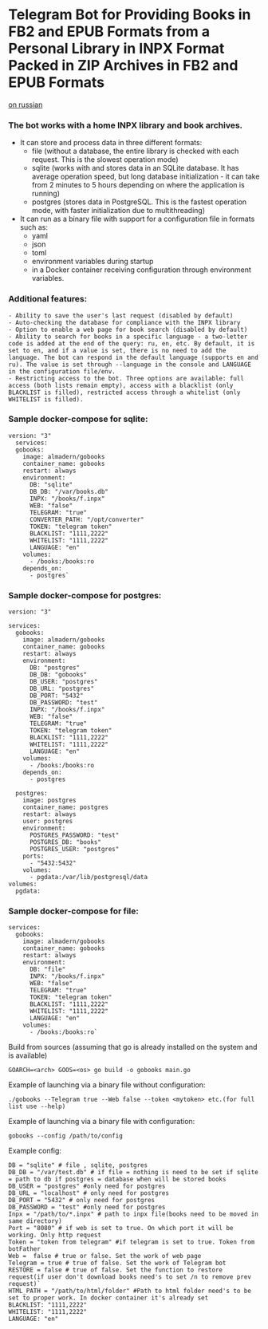 <h1>
Telegram Bot for Providing Books in FB2 and EPUB Formats from a Personal Library in INPX Format Packed in ZIP Archives in FB2 and EPUB Formats
</h1>

[on russian](https://github.com/almadern/gobooks/edit/main/README.md)

### The bot works with a home INPX library and book archives.
- It can store and process data in three different formats:
    - file (without a database, the entire library is checked with each request. This is the slowest operation mode)
    - sqlite (works with and stores data in an SQLite database. It has average operation speed, but long database initialization - it can take from 2 minutes to 5 hours depending on where the application is running)
    - postgres (stores data in PostgreSQL. This is the fastest operation mode, with faster initialization due to multithreading)
- It can run as a binary file with support for a configuration file in formats such as:
    - yaml
    - json
    - toml
    - environment variables during startup
    - in a Docker container receiving configuration through environment variables.

### Additional features:
    - Ability to save the user's last request (disabled by default)
    - Auto-checking the database for compliance with the INPX library
    - Option to enable a web page for book search (disabled by default)
    - Ability to search for books in a specific language - a two-letter code is added at the end of the query: ru, en, etc. By default, it is set to en, and if a value is set, there is no need to add the language. The bot can respond in the default language (supports en and ru). The value is set through --language in the console and LANGUAGE in the configuration file/env.
    - Restricting access to the bot. Three options are available: full access (both lists remain empty), access with a blacklist (only BLACKLIST is filled), restricted access through a whitelist (only WHITELIST is filled).

### Sample docker-compose for sqlite:
``` 
version: "3"
  services:
  gobooks:
    image: almadern/gobooks
    container_name: gobooks
    restart: always
    environment:
      DB: "sqlite"
      DB_DB: "/var/books.db"
      INPX: "/books/f.inpx"
      WEB: "false"
      TELEGRAM: "true"
      CONVERTER_PATH: "/opt/converter"
      TOKEN: "telegram token"
      BLACKLIST: "1111,2222"
      WHITELIST: "1111,2222"
      LANGUAGE: "en"
    volumes:
      - /books:/books:ro
    depends_on:
      - postgres`
```
### Sample docker-compose for postgres:
```
version: "3"
  
services:
  gobooks:
    image: almadern/gobooks
    container_name: gobooks
    restart: always
    environment:
      DB: "postgres"
      DB_DB: "gobooks"
      DB_USER: "postgres"
      DB_URL: "postgres"
      DB_PORT: "5432"
      DB_PASSWORD: "test"
      INPX: "/books/f.inpx"
      WEB: "false"
      TELEGRAM: "true"
      TOKEN: "telegram token"
      BLACKLIST: "1111,2222"
      WHITELIST: "1111,2222"
      LANGUAGE: "en"
    volumes:
      - /books:/books:ro
    depends_on:
      - postgres

  postgres:
    image: postgres
    container_name: postgres
    restart: always
    user: postgres
    environment:
      POSTGRES_PASSWORD: "test"
      POSTGRES_DB: "books"
      POSTGRES_USER: "postgres"
    ports:
      - "5432:5432"
    volumes:
      - pgdata:/var/lib/postgresql/data
volumes:
  pgdata:
```
### Sample docker-compose for file:
```
services:
  gobooks:
    image: almadern/gobooks 
    container_name: gobooks
    restart: always
    environment:
      DB: "file"
      INPX: "/books/f.inpx"
      WEB: "false"
      TELEGRAM: "true"
      TOKEN: "telegram token"
      BLACKLIST: "1111,2222"
      WHITELIST: "1111,2222"
      LANGUAGE: "en"
    volumes:
      - /books:/books:ro`
```
Build from sources (assuming that go is already installed on the system and is available)
```
GOARCH=<arch> GOOS=<os> go build -o gobooks main.go
```
Example of launching via a binary file without configuration:
```
./gobooks --Telegram true --Web false --token <mytoken> etc.(for full list use --help)
```
Example of launching via a binary file with configuration:
```
gobooks --config /path/to/config
```
Example config:
```
DB = "sqlite" # file , sqlite, postgres
DB_DB = "/var/test.db" # if file = nothing is need to be set if sqlite = path to db if postgres = database when will be stored books
DB_USER = "postgres" #only need for postgres
DB_URL = "localhost" # only need for postgres
DB_PORT = "5432" # only need for postgres
DB_PASSWORD = "test" #only need for postgres
Inpx = "/path/to/*.inpx" # path to inpx file(books need to be moved in same directory)
Port = "8080" # if web is set to true. On which port it will be working. Only http request
Token = "token from telegram" #if telegram is set to true. Token from botFather
Web =  false # true or false. Set the work of web page
Telegram = true # true of false. Set the work of Telegram bot
RESTORE = false # true of false. Set the function to restore request(if user don't download books need's to set /n to remove prev request)`
HTML_PATH = "/path/to/html/folder" #Path to html folder need's to be set to proper work. In docker container it's already set
BLACKLIST: "1111,2222"
WHITELIST: "1111,2222"
LANGUAGE: "en"
```
